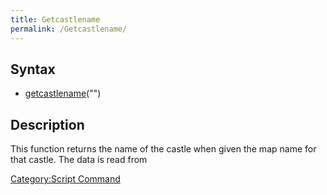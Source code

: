 ```yaml
---
title: Getcastlename
permalink: /Getcastlename/
---
```


Syntax
------

-   [getcastlename](/getcastlename "wikilink")("<map name>")

Description
-----------

This function returns the name of the castle when given the map name for that castle. The data is read from

[Category:Script Command](/Category:Script_Command "wikilink")